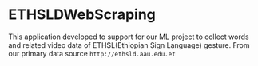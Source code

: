 # ETHSLDWebScraping
This application developed to support for our ML project to collect words and related video data of ETHSL(Ethiopian Sign Language) gesture.
From our primary data source `http://ethsld.aau.edu.et`
